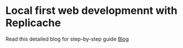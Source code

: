 # Local first web developmennt with Replicache

Read this detailed blog for step-by-step guide
[Blog](/blog/local-first-web-development-with-replicache)
